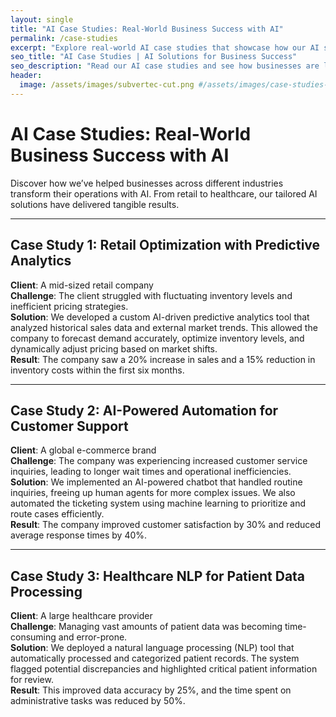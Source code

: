 ```yaml
---
layout: single
title: "AI Case Studies: Real-World Business Success with AI"
permalink: /case-studies
excerpt: "Explore real-world AI case studies that showcase how our AI solutions have transformed businesses in various industries."
seo_title: "AI Case Studies | AI Solutions for Business Success"
seo_description: "Read our AI case studies and see how businesses are leveraging our AI solutions for growth, efficiency, and transformation."
header:
  image: /assets/images/subvertec-cut.png #/assets/images/case-studies-header.png
---
```


# AI Case Studies: Real-World Business Success with AI

Discover how we’ve helped businesses across different industries transform their operations with AI. From retail to healthcare, our tailored AI solutions have delivered tangible results.

---

## Case Study 1: Retail Optimization with Predictive Analytics
**Client**: A mid-sized retail company  
**Challenge**: The client struggled with fluctuating inventory levels and inefficient pricing strategies.  
**Solution**: We developed a custom AI-driven predictive analytics tool that analyzed historical sales data and external market trends. This allowed the company to forecast demand accurately, optimize inventory levels, and dynamically adjust pricing based on market shifts.  
**Result**: The company saw a 20% increase in sales and a 15% reduction in inventory costs within the first six months.

---

## Case Study 2: AI-Powered Automation for Customer Support
**Client**: A global e-commerce brand  
**Challenge**: The company was experiencing increased customer service inquiries, leading to longer wait times and operational inefficiencies.  
**Solution**: We implemented an AI-powered chatbot that handled routine inquiries, freeing up human agents for more complex issues. We also automated the ticketing system using machine learning to prioritize and route cases efficiently.  
**Result**: The company improved customer satisfaction by 30% and reduced average response times by 40%.

---

## Case Study 3: Healthcare NLP for Patient Data Processing
**Client**: A large healthcare provider  
**Challenge**: Managing vast amounts of patient data was becoming time-consuming and error-prone.  
**Solution**: We deployed a natural language processing (NLP) tool that automatically processed and categorized patient records. The system flagged potential discrepancies and highlighted critical patient information for review.  
**Result**: This improved data accuracy by 25%, and the time spent on administrative tasks was reduced by 50%.
